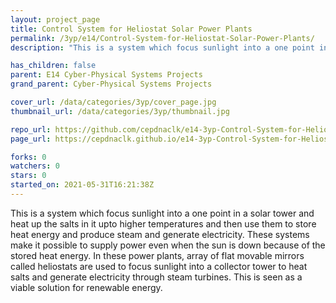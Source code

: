 ```yaml
---
layout: project_page
title: Control System for Heliostat Solar Power Plants
permalink: /3yp/e14/Control-System-for-Heliostat-Solar-Power-Plants/
description: "This is a system which focus sunlight into a one point in a solar tower and heat up the salts in it upto higher temperatures and then use them to store heat energy and produce steam and generate electricity. These systems make it possible to supply power even when the sun is down because of the stored heat energy. In these power plants, array of flat movable mirrors called heliostats are used to focus sunlight into a collector tower to heat salts and generate electricity through steam turbines. This is seen as  a viable solution for renewable energy."

has_children: false
parent: E14 Cyber-Physical Systems Projects
grand_parent: Cyber-Physical Systems Projects

cover_url: /data/categories/3yp/cover_page.jpg
thumbnail_url: /data/categories/3yp/thumbnail.jpg

repo_url: https://github.com/cepdnaclk/e14-3yp-Control-System-for-Heliostat-Solar-Power-Plants
page_url: https://cepdnaclk.github.io/e14-3yp-Control-System-for-Heliostat-Solar-Power-Plants

forks: 0
watchers: 0
stars: 0
started_on: 2021-05-31T16:21:38Z
---
```

This is a system which focus sunlight into a one point in a solar tower and heat up the salts in it upto higher temperatures and then use them to store heat energy and produce steam and generate electricity. These systems make it possible to supply power even when the sun is down because of the stored heat energy. In these power plants, array of flat movable mirrors called heliostats are used to focus sunlight into a collector tower to heat salts and generate electricity through steam turbines. This is seen as  a viable solution for renewable energy.

